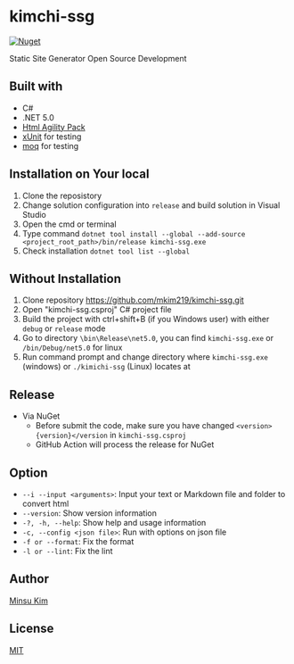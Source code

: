 # kimchi-ssg

[![Nuget](https://img.shields.io/nuget/v/Kimchi-ssg)](https://www.nuget.org/packages/Kimchi-ssg/1.0.0)

Static Site Generator Open Source Development

## Built with
-   C#
-   .NET 5.0
-   [Html Agility Pack](https://html-agility-pack.net/) 
-   [xUnit](https://xunit.net/) for testing
-   [moq](https://github.com/moq/moq) for testing

## Installation on Your local

1.  Clone the reposistory
2.  Change solution configuration into `release` and build solution in Visual Studio
3.  Open the cmd or terminal
4.  Type command `dotnet tool install --global --add-source <project_root_path>/bin/release kimchi-ssg.exe`
5.  Check installation `dotnet tool list --global`

## Without Installation

1.   Clone repository https://github.com/mkim219/kimchi-ssg.git
2.   Open "kimchi-ssg.csproj" C# project file
3.   Build the project with ctrl+shift+B (if you Windows user) with either `debug` or `release` mode
4.   Go to directory `\bin\Release\net5.0`, you can find `kimchi-ssg.exe` or `/bin/Debug/net5.0` for linux
5.   Run command prompt and change directory where `kimchi-ssg.exe` (windows) or `./kimichi-ssg` (Linux) locates at


## Release
- Via NuGet
    - Before submit the code, make sure you have changed `<version>{version}</version` in `kimchi-ssg.csproj`
    - GitHub Action will process the release for NuGet

## Option

-   `--i --input <arguments>`: Input your text or Markdown file and folder to convert html
-   `--version`: Show version information
-   `-?, -h, --help`: Show help and usage information
-   `-c, --config <json file>`: Run with options on json file
-   `-f or --format`: Fix the format
-   `-l or --lint`: Fix the lint 

## Author
[Minsu Kim](https://github.com/mkim219)

## License
[MIT](https://github.com/mkim219/kimchi-ssg/blob/main/LICENSE)


